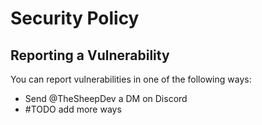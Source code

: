 # Security Policy

## Reporting a Vulnerability
You can report vulnerabilities in one of the following ways:

- Send @TheSheepDev a DM on Discord
- #TODO add more ways
